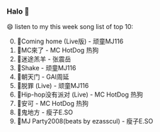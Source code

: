 

### Halo 👋

😄 listen to my this week song list of top 10:

0. 🌈Coming home (Live版) - 顽童MJ116
1. 🌈MC來了 - MC HotDog 热狗
2. 🌈迷途羔羊 - 张震岳
3. 🌈Shake - 顽童MJ116
4. 🌈朝天门 - GAI周延
5. 🌈脱罪 (Live) - 顽童MJ116
6. 🌈Hip-hop没有派对 (Live) - MC HotDog 热狗
7. 🌈安可 - MC HotDog 热狗
8. 🌈鬼地方 - 瘦子E.SO
9. 🌈MJ Party2008(beats by ezasscul) - 瘦子E.SO

